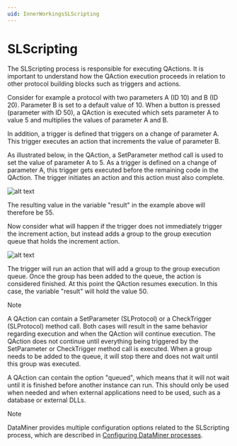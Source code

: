 ```yaml
---
uid: InnerWorkingsSLScripting
---
```


# SLScripting

The SLScripting process is responsible for executing QActions. It is important to understand how the QAction execution proceeds in relation to other protocol building blocks such as triggers and actions.

Consider for example a protocol with two parameters A (ID 10) and B (ID 20). Parameter B is set to a default value of 10. When a button is pressed (parameter with ID 50), a QAction is executed which sets parameter A to value 5 and multiplies the values of parameter A and B.

In addition, a trigger is defined that triggers on a change of parameter A. This trigger executes an action that increments the value of parameter B.

As illustrated below, in the QAction, a SetParameter method call is used to set the value of parameter A to 5. As a trigger is defined on a change of parameter A, this trigger gets executed before the remaining code in the QAction. The trigger initiates an action and this action must also complete.

![alt text](~/develop/images/SLScripting_example_QAction1.svg "QAction execution")

The resulting value in the variable "result" in the example above will therefore be 55.

Now consider what will happen if the trigger does not immediately trigger the increment action, but instead adds a group to the group execution queue that holds the increment action.

![alt text](~/develop/images/SLScripting_example_QAction2.svg "QAction execution (continued)")

The trigger will run an action that will add a group to the group execution queue. Once the group has been added to the queue, the action is considered finished. At this point the QAction resumes execution. In this case, the variable "result" will hold the value 50.

> [!NOTE]
> A QAction can contain a SetParameter (SLProtocol) or a CheckTrigger (SLProtocol) method call. Both cases will result in the same behavior regarding execution and when the QAction will continue execution. The QAction does not continue until everything being triggered by the SetParameter or CheckTrigger method call is executed. When a group needs to be added to the queue, it will stop there and does not wait until this group was executed.

A QAction can contain the option "queued", which means that it will not wait until it is finished before another instance can run. This should only be used when needed and when external applications need to be used, such as a database or external DLLs.

> [!NOTE]
> DataMiner provides multiple configuration options related to the SLScripting process, which are described in [Configuring DataMiner processes](xref:Configuration_of_DataMiner_processes).
